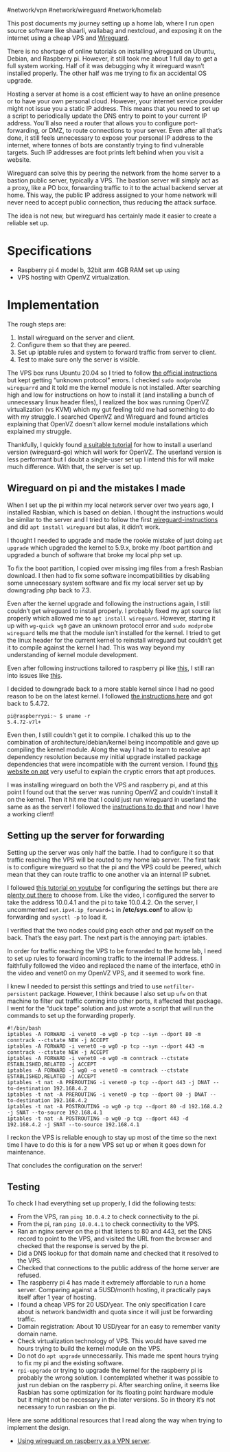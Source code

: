 #network/vpn #network/wireguard #network/homelab


This post documents my journey setting up a home lab, where I run open source software like shaarli, wallabag and nextcloud, and exposing it on the internet using a cheap VPS and [Wireguard](https://wireguard.com/).

There is no shortage of online tutorials on installing wireguard on Ubuntu, Debian, and Raspberry pi. However, it still took me about 1 full day to get a full system working. Half of it was debugging why it wireguard wasn’t installed properly. The other half was me trying to fix an accidental OS upgrade.

Hosting a server at home is a cost efficient way to have an online presence or to have your own personal cloud. However, your internet service provider might not issue you a static IP address. This means that you need to set up a script to periodically update the DNS entry to point to your current IP address. You’ll also need a router that allows you to configure port-forwarding, or DMZ, to route connections to your server. Even after all that’s done, it still feels unnecessary to expose your personal IP address to the internet, where tonnes of bots are constantly trying to find vulnerable targets. Such IP addresses are foot prints left behind when you visit a website.

Wireguard can solve this by peering the network from the home server to a bastion public server, typically a VPS. The bastion server will simply act as a proxy, like a PO box, forwarding traffic to it to the actual backend server at home. This way, the public IP address assigned to your home network will never need to accept public connection, thus reducing the attack surface.

The idea is not new, but wireguard has certainly made it easier to create a reliable set up.

# Specifications

- Raspberry pi 4 model b, 32bit arm 4GB RAM set up using
- VPS hosting with OpenVZ virtualization.

# Implementation

The rough steps are:

1. Install wireguard on the server and client.
2. Configure them so that they are peered.
3. Set up iptable rules and system to forward traffic from server to client.
4. Test to make sure only the server is visible.

The VPS box runs Ubuntu 20.04 so I tried to follow [the official instructions](https://www.wireguard.com/install/) but kept getting “unknown protocol” errors. I checked `sudo modprobe wireguarrd` and it told me the kernel module is not installed. After searching high and low for instructions on how to install it (and installing a bunch of unnecessary linux header files), I realized the box was running OpenVZ virtualization (vs KVM) which my gut feeling told me had something to do with my struggle. I searched OpenVZ and Wireguard and found articles explaining that OpenVZ doesn’t allow kernel module installations which explained my struggle.

Thankfully, I quickly found [a suitable tutorial](https://d.sb/2019/07/wireguard-on-openvz-lxc) for how to install a userland version (wireguard-go) which will work for OpenVZ. The userland version is less performant but I doubt a single-user set up I intend this for will make much difference. With that, the server is set up.

## Wireguard on pi and the mistakes I made

When I set up the pi within my local network server over two years ago, I installed Rasbian, which is based on debian. I thought the instructions would be similar to the server and I tried to follow the first [wireguard-instructions](https://www.wireguard.com/install/) and did `apt install wireguard` but alas, it didn’t work.

I thought I needed to upgrade and made the rookie mistake of just doing `apt upgrade` which upgraded the kernel to 5.9.x, broke my /boot partition and upgraded a bunch of software that broke my local php set up.

To fix the boot partition, I copied over missing img files from a fresh Rasbian download. I then had to fix some software incompatibilities by disabling some unnecessary system software and fix my local server set up by downgrading php back to 7.3.

Even after the kernel upgrade and following the instructions again, I still couldn’t get wireguard to install properly. I probably fixed my apt source list properly which allowed me to `apt install wireguard`. However, starting it up with `wg-quick wg0` gave an unknown protocol error and `sudo modprobe wireguard` tells me that the module isn’t installed for the kernel. I tried to get the linux header for the current kernel to reinstall wireguard but couldn’t get it to compile against the kernel I had. This was way beyond my understanding of kernel module development.

Even after following instructions tailored to raspberry pi like [this](https://www.sigmdel.ca/michel/ha/wireguard/wireguard_03_en.html), I still ran into issues like [this](https://blog.meer-web.nl/wireguard-attempting-to-install-and-configure-wireguard-fails-with-unknown-device-type-and-fatal-module-wireguard-not-found-in-directory/).

I decided to downgrade back to a more stable kernel since I had no good reason to be on the latest kernel. I followed [the instructions here](https://www.raspberrypi.org/documentation/raspbian/applications/rpi-update.md) and got back to 5.4.72.

```
pi@raspberrypi:~ $ uname -r
5.4.72-v7l+

```

Even then, I still couldn’t get it to compile. I chalked this up to the combination of architecture/debian/kernel being incompatible and gave up compiling the kernel module. Along the way I had to learn to resolve apt dependency resolution because my initial upgrade installed package dependencies that were incompatible with the current version. I found [this website on apt](https://debian-handbook.info/browse/stable/sect.apt-get.html) very useful to explain the cryptic errors that apt produces.

I was installing wireguard on both the VPS and raspberry pi, and at this point I found out that the server was running OpenVZ and couldn’t install it on the kernel. Then it hit me that I could just run wireguard in userland the same as as the server! I followed the [instructions to do that](https://d.sb/2019/07/wireguard-on-openvz-lxc) and now I have a working client!

## Setting up the server for forwarding

Setting up the server was only half the battle. I had to configure it so that traffic reaching the VPS will be routed to my home lab server. The first task is to configure wireguard so that the pi and the VPS could be peered, which mean that they can route traffic to one another via an internal IP subnet.

I followed [this tutorial on youtube](https://www.youtube.com/watch?v=9tDeh9mutmI) for configuring the settings but there are [plenty out there](https://medium.com/@anton.puetz/creating-a-wireguard-vpn-server-on-a-raspberry-pi-4-fce1e647abf4) to choose from. Like the video, I configured the server to take the address 10.0.4.1 and the pi to take 10.0.4.2. On the server, I uncommented `net.ipv4.ip_forward=1` in **/etc/sys.conf** to allow ip forwarding and `sysctl -p` to load it.

I verified that the two nodes could ping each other and pat myself on the back. That’s the easy part. The next part is the annoying part: iptables.

In order for traffic reaching the VPS to be forwarded to the home lab, I need to set up rules to forward incoming traffic to the internal IP address. I faithfully followed the video and replaced the name of the interface, eth0 in the video and venet0 on my OpenVZ VPS, and it seemed to work fine.

I knew I needed to persist this settings and tried to use `netfilter-persistent` package. However, I think because I also set up `ufw` on that machine to filter out traffic coming into other ports, it affected that package. I went for the “duck tape” solution and just wrote a script that will run the commands to set up the forwarding properly.

```
#!/bin/bash
iptables -A FORWARD -i venet0 -o wg0 -p tcp --syn --dport 80 -m conntrack --ctstate NEW -j ACCEPT
iptables -A FORWARD -i venet0 -o wg0 -p tcp --syn --dport 443 -m conntrack --ctstate NEW -j ACCEPT
iptables -A FORWARD -i venet0 -o wg0 -m conntrack --ctstate ESTABLISHED,RELATED -j ACCEPT
iptables -A FORWARD -i wg0 -o venet0 -m conntrack --ctstate ESTABLISHED,RELATED -j ACCEPT
iptables -t nat -A PREROUTING -i venet0 -p tcp --dport 443 -j DNAT --to-destination 192.168.4.2
iptables -t nat -A PREROUTING -i venet0 -p tcp --dport 80 -j DNAT --to-destination 192.168.4.2
iptables -t nat -A POSTROUTING -o wg0 -p tcp --dport 80 -d 192.168.4.2 -j SNAT --to-source 192.168.4.1
iptables -t nat -A POSTROUTING -o wg0 -p tcp --dport 443 -d 192.168.4.2 -j SNAT --to-source 192.168.4.1

```

I reckon the VPS is reliable enough to stay up most of the time so the next time I have to do this is for a new VPS set up or when it goes down for maintenance.

That concludes the configuration on the server!

## Testing

To check I had everything set up properly, I did the following tests:

- From the VPS, ran `ping 10.0.4.2` to check connectivity to the pi.
- From the pi, ran `ping 10.0.4.1` to check connectivity to the VPS.
- Ran an nginx server on the pi that listens to 80 and 443, set the DNS record to point to the VPS, and visited the URL from the browser and checked that the response is served by the pi.
- Did a DNS lookup for that domain name and checked that it resolved to the VPS.
- Checked that connections to the public address of the home server are refused.
- The raspberry pi 4 has made it extremely affordable to run a home server. Comparing against a 5USD/month hosting, it practically pays itself after 1 year of hosting.
- I found a cheap VPS for 20 USD/year. The only specification I care about is network bandwidth and quota since it will just be forwarding traffic.
- Domain registration: About 10 USD/year for an easy to remember vanity domain name.
- Check virtualization technology of VPS. This would have saved me hours trying to build the kernel module on the VPS.
- Do not do `apt upgrade` unnecessarily. This made me spent hours trying to fix my pi and the existing software.
- `rpi-upgrade` or trying to upgrade the kernel for the raspberry pi is probably the wrong solution. I contemplated whether it was possible to just run debian on the raspberry pi. After searching online, it seems like Rasbian has some optimization for its floating point hardware module but it might not be necessary in the later versions. So in theory it’s not necessary to run rasbian on the pi.

Here are some additional resources that I read along the way when trying to implement the design.

- [Using wireguard on raspberry as a VPN server](https://www.bachmann-lan.de/raspberry-pi-mit-wireguard-als-vpn-server-mit-wireguard/).